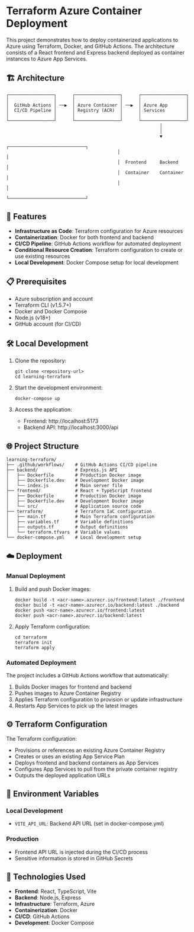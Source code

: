 # Terraform Azure Container Deployment

This project demonstrates how to deploy containerized applications to Azure using Terraform, Docker, and GitHub Actions. The architecture consists of a React frontend and Express backend deployed as container instances to Azure App Services.

## 🏗️ Architecture

```
┌─────────────────┐      ┌─────────────────┐      ┌─────────────────┐
│                 │      │                 │      │                 │
│  GitHub Actions │ ──▶  │ Azure Container │ ──▶  │ Azure App       │
│  CI/CD Pipeline │      │ Registry (ACR)  │      │ Services        │
│                 │      │                 │      │                 │
└─────────────────┘      └─────────────────┘      └─────────────────┘
                                                          │
                                                          │
                                                          ▼
                                          ┌─────────────────────────────┐
                                          │                             │
                                          │  Frontend     Backend       │
                                          │  Container    Container     │
                                          │                             │
                                          └─────────────────────────────┘
```

## 🚀 Features

- **Infrastructure as Code**: Terraform configuration for Azure resources
- **Containerization**: Docker for both frontend and backend
- **CI/CD Pipeline**: GitHub Actions workflow for automated deployment
- **Conditional Resource Creation**: Terraform configuration to create or use existing resources
- **Local Development**: Docker Compose setup for local development

## 📋 Prerequisites

- Azure subscription and account
- Terraform CLI (v1.5.7+)
- Docker and Docker Compose
- Node.js (v18+)
- GitHub account (for CI/CD)

## 🛠️ Local Development

1. Clone the repository:

   ```
   git clone <repository-url>
   cd learning-terraform
   ```

2. Start the development environment:

   ```
   docker-compose up
   ```

3. Access the application:
   - Frontend: http://localhost:5173
   - Backend API: http://localhost:3000/api

## 🌐 Project Structure

```
learning-terraform/
├── .github/workflows/    # GitHub Actions CI/CD pipeline
├── backend/              # Express.js API
│   ├── Dockerfile        # Production Docker image
│   ├── Dockerfile.dev    # Development Docker image
│   └── index.js          # Main server file
├── frontend/             # React + TypeScript frontend
│   ├── Dockerfile        # Production Docker image
│   ├── Dockerfile.dev    # Development Docker image
│   └── src/              # Application source code
├── terraform/            # Terraform IaC configuration
│   ├── main.tf           # Main Terraform configuration
│   ├── variables.tf      # Variable definitions
│   ├── outputs.tf        # Output definitions
│   └── terraform.tfvars  # Variable values
└── docker-compose.yml    # Local development setup
```

## ☁️ Deployment

### Manual Deployment

1. Build and push Docker images:

   ```
   docker build -t <acr-name>.azurecr.io/frontend:latest ./frontend
   docker build -t <acr-name>.azurecr.io/backend:latest ./backend
   docker push <acr-name>.azurecr.io/frontend:latest
   docker push <acr-name>.azurecr.io/backend:latest
   ```

2. Apply Terraform configuration:
   ```
   cd terraform
   terraform init
   terraform apply
   ```

### Automated Deployment

The project includes a GitHub Actions workflow that automatically:

1. Builds Docker images for frontend and backend
2. Pushes images to Azure Container Registry
3. Applies Terraform configuration to provision or update infrastructure
4. Restarts App Services to pick up the latest images

## ⚙️ Terraform Configuration

The Terraform configuration:

- Provisions or references an existing Azure Container Registry
- Creates or uses an existing App Service Plan
- Deploys frontend and backend containers as App Services
- Configures App Services to pull from the private container registry
- Outputs the deployed application URLs

## 🔑 Environment Variables

### Local Development

- `VITE_API_URL`: Backend API URL (set in docker-compose.yml)

### Production

- Frontend API URL is injected during the CI/CD process
- Sensitive information is stored in GitHub Secrets

## 🧪 Technologies Used

- **Frontend**: React, TypeScript, Vite
- **Backend**: Node.js, Express
- **Infrastructure**: Terraform, Azure
- **Containerization**: Docker
- **CI/CD**: GitHub Actions
- **Development**: Docker Compose
